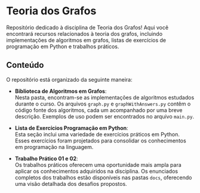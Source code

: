 # Teoria dos Grafos

Repositório dedicado à disciplina de Teoria dos Grafos! Aqui você encontrará recursos relacionados à teoria dos grafos, incluindo implementações de algoritmos em grafos, listas de exercícios de programação em Python e trabalhos práticos.

## Conteúdo

O repositório está organizado da seguinte maneira:

- **Biblioteca de Algoritmos em Grafos**:  
  Nesta pasta, encontram-se as implementações de algoritmos estudados durante o curso. Os arquivos `graph.py` e `graphWithAnswers.py` contêm o código fonte dos algoritmos, cada um acompanhado por uma breve descrição. Exemplos de uso podem ser encontrados no arquivo `main.py`.
  
- **Lista de Exercícios Programação em Python**:  
  Esta seção inclui uma variedade de exercícios práticos em Python. Esses exercícios foram projetados para consolidar os conhecimentos em programação na linguagem.
  
- **Trabalho Prático 01 e 02**:  
  Os trabalhos práticos oferecem uma oportunidade mais ampla para aplicar os conhecimentos adquiridos na disciplina. Os enunciados completos dos trabalhos estão disponíveis nas pastas `docs`, oferecendo uma visão detalhada dos desafios propostos.
